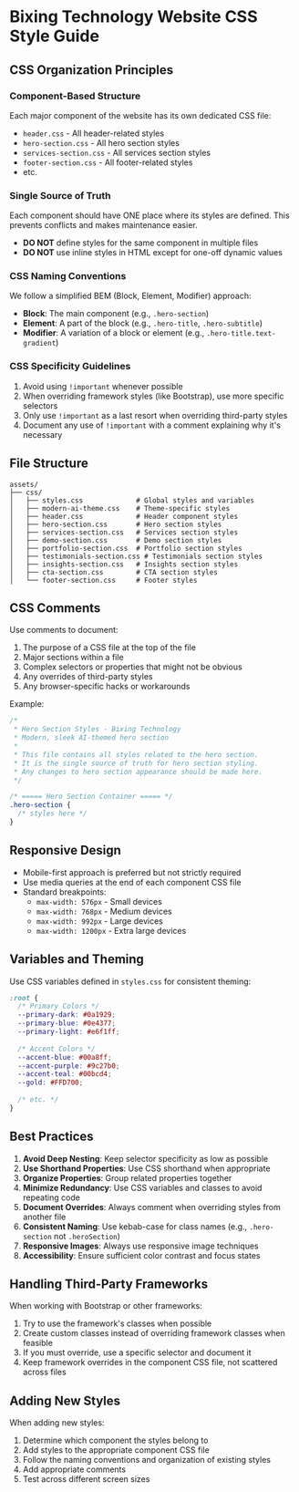 # Bixing Technology Website CSS Style Guide

## CSS Organization Principles

### Component-Based Structure
Each major component of the website has its own dedicated CSS file:

- `header.css` - All header-related styles
- `hero-section.css` - All hero section styles
- `services-section.css` - All services section styles
- `footer-section.css` - All footer-related styles
- etc.

### Single Source of Truth
Each component should have ONE place where its styles are defined. This prevents conflicts and makes maintenance easier.

- **DO NOT** define styles for the same component in multiple files
- **DO NOT** use inline styles in HTML except for one-off dynamic values

### CSS Naming Conventions
We follow a simplified BEM (Block, Element, Modifier) approach:

- **Block**: The main component (e.g., `.hero-section`)
- **Element**: A part of the block (e.g., `.hero-title`, `.hero-subtitle`)
- **Modifier**: A variation of a block or element (e.g., `.hero-title.text-gradient`)

### CSS Specificity Guidelines

1. Avoid using `!important` whenever possible
2. When overriding framework styles (like Bootstrap), use more specific selectors
3. Only use `!important` as a last resort when overriding third-party styles
4. Document any use of `!important` with a comment explaining why it's necessary

## File Structure

```
assets/
├── css/
│   ├── styles.css             # Global styles and variables
│   ├── modern-ai-theme.css    # Theme-specific styles
│   ├── header.css             # Header component styles
│   ├── hero-section.css       # Hero section styles
│   ├── services-section.css   # Services section styles
│   ├── demo-section.css       # Demo section styles
│   ├── portfolio-section.css  # Portfolio section styles
│   ├── testimonials-section.css # Testimonials section styles
│   ├── insights-section.css   # Insights section styles
│   ├── cta-section.css        # CTA section styles
│   └── footer-section.css     # Footer styles
```

## CSS Comments

Use comments to document:

1. The purpose of a CSS file at the top of the file
2. Major sections within a file
3. Complex selectors or properties that might not be obvious
4. Any overrides of third-party styles
5. Any browser-specific hacks or workarounds

Example:
```css
/* 
 * Hero Section Styles - Bixing Technology
 * Modern, sleek AI-themed hero section
 *
 * This file contains all styles related to the hero section.
 * It is the single source of truth for hero section styling.
 * Any changes to hero section appearance should be made here.
 */

/* ===== Hero Section Container ===== */
.hero-section {
  /* styles here */
}
```

## Responsive Design

- Mobile-first approach is preferred but not strictly required
- Use media queries at the end of each component CSS file
- Standard breakpoints:
  - `max-width: 576px` - Small devices
  - `max-width: 768px` - Medium devices
  - `max-width: 992px` - Large devices
  - `max-width: 1200px` - Extra large devices

## Variables and Theming

Use CSS variables defined in `styles.css` for consistent theming:

```css
:root {
  /* Primary Colors */
  --primary-dark: #0a1929;
  --primary-blue: #0e4377;
  --primary-light: #e6f1ff;
  
  /* Accent Colors */
  --accent-blue: #00a8ff;
  --accent-purple: #9c27b0;
  --accent-teal: #00bcd4;
  --gold: #FFD700;
  
  /* etc. */
}
```

## Best Practices

1. **Avoid Deep Nesting**: Keep selector specificity as low as possible
2. **Use Shorthand Properties**: Use CSS shorthand when appropriate
3. **Organize Properties**: Group related properties together
4. **Minimize Redundancy**: Use CSS variables and classes to avoid repeating code
5. **Document Overrides**: Always comment when overriding styles from another file
6. **Consistent Naming**: Use kebab-case for class names (e.g., `.hero-section` not `.heroSection`)
7. **Responsive Images**: Always use responsive image techniques
8. **Accessibility**: Ensure sufficient color contrast and focus states

## Handling Third-Party Frameworks

When working with Bootstrap or other frameworks:

1. Try to use the framework's classes when possible
2. Create custom classes instead of overriding framework classes when feasible
3. If you must override, use a specific selector and document it
4. Keep framework overrides in the component CSS file, not scattered across files

## Adding New Styles

When adding new styles:

1. Determine which component the styles belong to
2. Add styles to the appropriate component CSS file
3. Follow the naming conventions and organization of existing styles
4. Add appropriate comments
5. Test across different screen sizes
